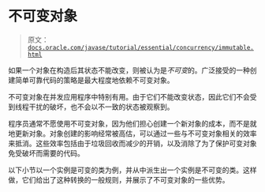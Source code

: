 # 不可变对象

> 原文：[`docs.oracle.com/javase/tutorial/essential/concurrency/immutable.html`](https://docs.oracle.com/javase/tutorial/essential/concurrency/immutable.html)

如果一个对象在构造后其状态不能改变，则被认为是*不可变*的。广泛接受的一种创建简单可靠代码的策略是最大程度地依赖不可变对象。

不可变对象在并发应用程序中特别有用。由于它们不能改变状态，因此它们不会受到线程干扰的破坏，也不会以不一致的状态被观察到。

程序员通常不愿使用不可变对象，因为他们担心创建一个新对象的成本，而不是就地更新对象。对象创建的影响经常被高估，可以通过一些与不可变对象相关的效率来抵消。这些效率包括由于垃圾回收而减少的开销，以及消除了为了保护可变对象免受破坏而需要的代码。

以下小节以一个实例是可变的类为例，并从中派生出一个实例是不可变的类。这样做，它们给出了这种转换的一般规则，并展示了不可变对象的一些优势。
